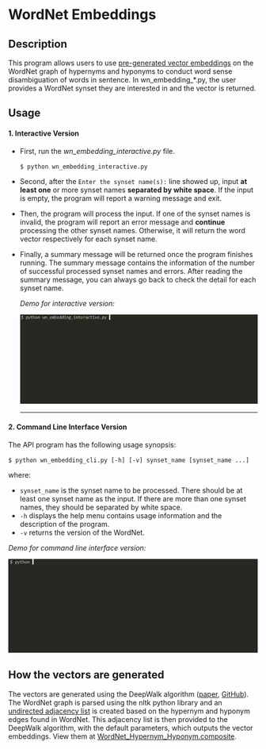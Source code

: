 # WordNet Embeddings

## Description

This program allows users to use [pre-generated vector embeddings](#how-the-vectors-are-generated) on the WordNet graph of hypernyms and hyponyms to conduct word sense disambiguation of words in sentence. In wn_embedding_*.py, the user provides a WordNet synset they are interested in and the vector is returned.

## Usage

#### 1. Interactive Version

- First, run the _wn_embedding_interactive.py_ file.
  ```
  $ python wn_embedding_interactive.py
  ```
- Second, after the `Enter the synset name(s):` line showed up, input **at least one** or more synset names **separated by white space**. If the input is empty, the program will report a warning message and exit.

- Then, the program will process the input. If one of the synset names is invalid, the program will report an error message and **continue** processing the other synset names. Otherwise, it will return the word vector respectively for each synset name.

- Finally, a summary message will be returned once the program finishes running. The summary message contains the information of the number of successful processed synset names and errors. After reading the summary message, you can always go back to check the detail for each synset name.

  _Demo for interactive version:_

  ![interactive demo](/images/interactive.gif)

  ***

#### 2. Command Line Interface Version

The API program has the following usage synopsis:

```
$ python wn_embedding_cli.py [-h] [-v] synset_name [synset_name ...]
```

where:

- `synset_name` is the synset name to be processed. There should be at least one synset name as the input. If there are more than one synset names, they should be separated by white space.
- `-h` displays the help menu contains usage information and the description of the program.
- `-v` returns the version of the WordNet.

_Demo for command line interface version:_

![cli demo](/images/cli.gif)

## How the vectors are generated

The vectors are generated using the DeepWalk algorithm ([paper](https://dl.acm.org/doi/pdf/10.1145/2623330.2623732), [GitHub](https://github.com/phanein/deepwalk)). The WordNet graph is parsed using the nltk python library and an [undirected adjacency list](/generate_adj_list) is created based on the hypernym and hyponym edges found in WordNet. This adjacency list is then provided to the DeepWalk algorithm, with the default parameters, which outputs the vector embeddings. View them at [WordNet_Hypernym_Hyponym.composite](./WordNet_Hypernym_Hyponym.composite).
